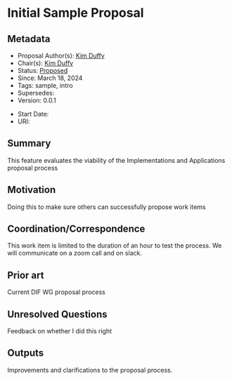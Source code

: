 # Initial Sample Proposal

## Metadata
- Proposal Author(s): [Kim Duffy](kimdhamilton)
- Chair(s): [Kim Duffy](kimdhamilton)
- Status: [Proposed]()
- Since: March 18, 2024
- Tags: sample, intro
- Supersedes: 
- Version: 0.0.1

[//]: # (Do not fill out below. To be filled out by chairs post-approval)
- Start Date: <date>
- URI: <uri>

## Summary 

This feature evaluates the viability of the Implementations and Applications proposal process

## Motivation

Doing this to make sure others can successfully propose work items

## Coordination/Correspondence

This work item is limited to the duration of an hour to test the process. We will communicate on a zoom call and on slack.

## Prior art

Current DIF WG proposal process

## Unresolved Questions

Feedback on whether I did this right

## Outputs

Improvements and clarifications to the proposal process.
